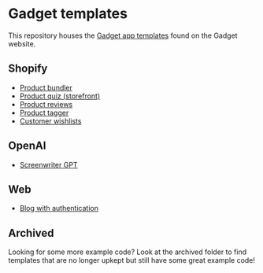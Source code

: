 # Gadget templates

This repository houses the [Gadget app templates](https://gadget.dev/resources/templates) found on the Gadget website.

## Shopify

- [Product bundler](https://github.com/gadget-inc/templates/tree/main/shopify/product-bundler-public-remix-ssr)
- [Product quiz (storefront)](https://github.com/gadget-inc/templates/tree/main/shopify/product-quiz-public-remix-ssr)
- [Product reviews](https://github.com/gadget-inc/templates/tree/main/shopify/product-reviews-public-remix-ssr)
- [Product tagger](https://github.com/gadget-inc/templates/tree/main/shopify/product-tagger-public-remix-ssr)
- [Customer wishlists](https://github.com/gadget-inc/templates/tree/main/shopify/wishlist-public-remix-ssr)

## OpenAI

- [Screenwriter GPT](https://github.com/gadget-inc/templates/tree/main/openai/screenwriter-noauth-rrv7-f-ssr)

## Web

- [Blog with authentication](https://github.com/gadget-inc/templates/tree/main/web/blog-internal-rrv7-f-ssr)

## Archived

Looking for some more example code? Look at the archived folder to find templates that are no longer upkept but still have some great example code!
